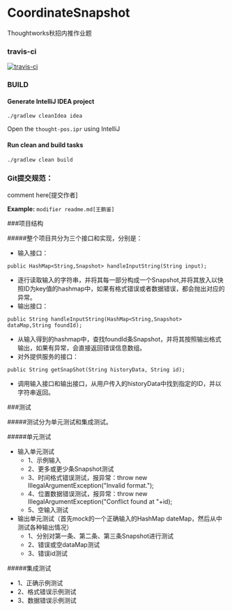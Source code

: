 # CoordinateSnapshot
Thoughtworks秋招内推作业题

### travis-ci
[![travis-ci](https://api.travis-ci.org/qq422733429/CoordinateSnapshot.svg)](https://travis-ci.org/qq422733429/CoordinateSnapshot-pos)

### BUILD

#### Generate IntelliJ IDEA project
`./gradlew cleanIdea idea`

Open the `thought-pos.ipr` using IntelliJ

#### Run clean and build tasks
`./gradlew clean build`

### Git提交规范：

comment here[提交作者] 

**Example:** `modifier readme.md[王鹏鉴]`


###项目结构

#####整个项目共分为三个接口和实现，分别是：

* 输入接口： 
```
public HashMap<String,Snapshot> handleInputString(String input);
```
  * 逐行读取输入的字符串，并将其每一部分构成一个Snapshot,并将其放入以快照ID为key值的hashmap中，如果有格式错误或者数据错误，都会抛出对应的异常。
* 输出接口： 
```
public String handleInputString(HashMap<String,Snapshot> dataMap,String foundId);
```
  * 从输入得到的hashmap中，查找foundId条Snapshot，并将其按照输出格式输出，如果有异常，会直接返回错误信息数组。
* 对外提供服务的接口： 
```
public String getSnapShot(String historyData, String id);
```
   * 调用输入接口和输出接口，从用户传入的historyData中找到指定的ID，并以字符串返回。

###测试

#####测试分为单元测试和集成测试。

#####单元测试

* 输入单元测试
   * 1、示例输入
   * 2、更多或更少条Snapshot测试
   * 3、时间格式错误测试，报异常：throw new IllegalArgumentException("Invalid format.");
   * 4、位置数据错误测试，报异常：throw new IllegalArgumentException("Conflict found at "+id);
   * 5、空输入测试
* 输出单元测试（首先mock的一个正确输入的HashMap dateMap，然后从中测试各种输出情况）
   * 1、分别对第一条、第二条、第三条Snapshot进行测试
   * 2、错误或空dataMap测试
   * 3、错误id测试

#####集成测试
* 1、正确示例测试
* 2、格式错误示例测试
* 3、数据错误示例测试
